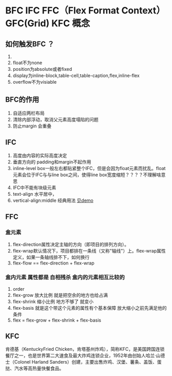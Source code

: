 # BFC IFC FFC（Flex Format Context） GFC(Grid) KFC 概念

## 如何触发BFC ？

1.  <html></html> 
2. float不为none
3. position为absolute或者fixed
4. display为inline-block,table-cell,table-caption,flex,inline-flex
5. overflow不为visiable

## BFC的作用

1. 自适应两栏布局
2. 清除内部浮动，取消父元素高度塌陷的问题
3. 防止margin 会重叠

## IFC

1. 高度由内容的实际高度决定
2. 垂直方向的 padding和margin不起作用
3. inline-level box一般左右都贴紧整个IFC，但是会因为float元素而扰乱。float元素会位于IFC与与line box之间，使得line box宽度缩短？？？？不理解啥意思
4. IFC中不能有块级元素
5. text-align 水平居中，  
6. vertical-align:middle 经典用法 [见demo](./demo1.html)

## FFC

### 盒元素

1. flex-direction属性决定主轴的方向（即项目的排列方向）。
2. flex-wrap默认情况下，项目都排在一条线（又称"轴线"）上。flex-wrap属性定义，如果一条轴线排不下，如何换行
3. flex-flow == flex-direction + flex-wrap

### 盒内元素 属性都是 自相残杀 盒内的元素相互比较的

1. order
2. flex-grow 放大比例 就是把空余的地方也给占满
3. flex-shrink 缩小比例 地方不够了 就变小 
4. flex-basis 就是这个带这个元素的属性有个基本保障 放大缩小之前先满足他的条件
5. flex = flex-grow + flex-shrink + flex-basis

## KFC

肯德基（KentuckyFried Chicken，肯塔基州炸鸡），简称KFC，是美国跨国连锁餐厅之一，也是世界第二大速食及最大炸鸡连锁企业，1952年由创始人哈兰·山德士（Colonel Harland Sanders）创建，主要出售炸鸡、汉堡、薯条、盖饭、蛋挞、汽水等高热量快餐食品。
